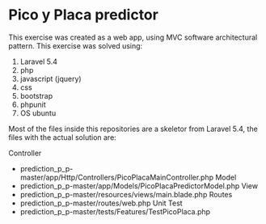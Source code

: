 # Pico y Placa predictor

This exercise was created as a web app, using MVC software architectural pattern.
This exercise was solved using:

1. Laravel 5.4
2. php
3. javascript (jquery)
4. css  
5. bootstrap 
6. phpunit 
7. OS ubuntu 


Most of the files inside this repositories are a skeletor from Laravel 5.4, the files with the actual solution are: 


Controller
- prediction_p_p-master/app/Http/Controllers/PicoPlacaMainController.php
Model
- prediction_p_p-master/app/Models/PicoPlacaPredictorModel.php
View 
- prediction_p_p-master/resources/views/main.blade.php
Routes
- prediction_p_p-master/routes/web.php
Unit Test
- prediction_p_p-master/tests/Features/TestPicoPlaca.php



